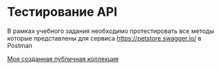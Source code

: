 # Тестирование API

В рамках учебного задания необходимо протестировать все методы которые представлены для сервиса https://petstore.swagger.io/ в Postman

[Моя созданная публичная коллекция](https://www.postman.com/navigation-meteorologist-84435392/workspace/swagger-petstore/collection/36902713-01334641-69ff-4680-b376-8c52a9b6a9d4?action=share&creator=36902713)
